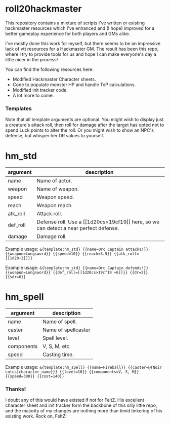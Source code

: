# roll20hackmaster

This repository contains a mixture of scripts I've written or existing hackmaster resources which I've enhanced and (I hope) improved for a better gameplay experience for both players and GMs alike.

I've mostly done this work for myself, but there seems to be an impressive lack of vtt resources for a Hackmaster GM. The result has been this repo, where I try to provide tools for us and hope I can make everyone's day a little nicer in the process!

You can find the following resources here:
 - Modified Hackmaster Character sheets.
 - Code to populate monster HP and handle ToP calculations.
 - Modified init tracker code.
 - A lot more to come.

### Templates
Note that all template arguments are optional. You might wish to display just a creature's attack roll, then roll for damage after the target has opted not to spend Luck points to alter the roll. Or you might wish to show an NPC's defense, but whisper her DR values to yourself.

# hm_std
| argument | description                                                                          |
| -------- | ------------------------------------------------------------------------------------ |
| name     | Name of actor.                                                                       |
| weapon   | Name of weapon.                                                                      |
| speed    | Weapon speed.                                                                        |
| reach    | Weapon reach.                                                                        |
| atk_roll | Attack roll.                                                                         |
| def_roll | Defense roll. Use a [[1d20cs>19cf19]] here, so we can detect a near perfect defense. |
| damage   | Damage roll.                                                                         |

Example usage: `&{template:hm_std} {{name=Orc Captain attacks!}} {{weapon=Longsword}} {{speed=10}} {{reach=3.5}} {{atk_roll=[[1d20+2]]}}`

Example usage: `&{template:hm_std} {{name=Orc Captain defends!}} {{weapon=Longsword}} {{def_roll=[[1d20cs>19cf19 +6]]}} {{dr=2}} {{sdr=6}}`

# hm_spell
| argument   | description         |
| ---------  | ------------------- |
| name       | Name of spell.      |
| caster     | Name of spellcaster | 
| level      | Spell level.        |
| components | V, S, M, etc      |
| speed      | Casting time.       | 

Example usage: `&{template:hm_spell} {{name=Fireball}} {{caster=@{Noir Lotus|character_name}}} {{level=10}} {{components=V, S, M}} {{speed=300}} {{cost=140}}`

### Thanks!

I doubt any of this would have existed if not for FeltZ. His excellent character sheet and init tracker form the backbone of this silly little repo, and the majority of my changes are nothing more than timid tinkering of his existing work. Rock on, FeltZ!
